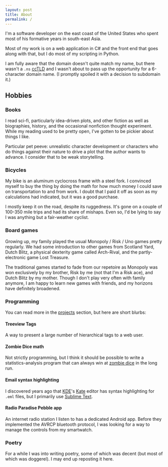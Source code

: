 ```yaml
---
layout: post
title: About
permalink: /
---
```


I'm a software developer on the east coast of the United States who spent most of his formative years in south-east Asia.

Most of my work is on a web application in C# and the front end that goes along with that, but I do most of my scripting in Python.

I am fully aware that the domain doesn't quite match my name, but there wasn't a `.ns` [ccTLD][] and I wasn't about to pass up the opportunity for a 6-character domain name. (I promptly spoiled it with a decision to subdomain it.)


## Hobbies

### Books

I read sci-fi, particularly idea-driven plots, and other fiction as well as biographies, history, and the occasional nonfiction thought experiment. While my reading used to be pretty open, I've gotten to be pickier about things I like.

Particular pet peeve: unrealistic character development or characters who do things against their nature to drive a plot that the author wants to advance. I consider that to be weak storytelling.

### Bicycles

My bike is an aluminum cyclocross frame with a steel fork. I convinced myself to buy the thing by doing the math for how much money I could save on transportation to and from work. I doubt that I paid it off as soon as my calculations had indicated, but it was a good purchase.

I mostly keep it on the road, despite its ruggedness. It's gone on a couple of 100-350 mile trips and had its share of mishaps. Even so, I'd be lying to say I was anything but a fair-weather cyclist.

### Board games

Growing up, my family played the usual Monopoly / Risk / Uno games pretty regularly. We had some introduction to other games from Scotland Yard, Dutch Blitz, a physical dexterity game called Arch-Rival, and the partly-electronic game Lost Treasure.

The traditional games started to fade from our repetoire as Monopoly was won exclusively by my brother, Risk by me (not that I'm a Risk ace), and Dutch Blitz by my mother. Though I don't play very often with family anymore, I am happy to learn new games with friends, and my horizons have definitely broadened.

### Programming

You can read more in the [projects][] section, but here are short blurbs:

#### Treeview Tags

A way to present a large number of hierarchical tags to a web user.

#### Zombie Dice math

Not strictly programming, but I think it should be possible to write a statistics-analysis program that can always win at [zombie dice][zd] in the long run.

#### Email syntax highlighting

I discovered years ago that [KDE][]'s [Kate][] editor has syntax highlighting for `.eml` files, but I primarily use [Sublime Text][st3].

#### Radio Paradise Pebble app

An internet radio station I listen to has a dedicated Android app. Before they implemented the AVRCP bluetooth protocol, I was looking for a way to manage the controls from my smartwatch.

### Poetry

For a while I was into writing poetry, some of which was decent (but most of which was doggerel). I may end up reposting it here.

[ccTLD]: https://en.wikipedia.org/wiki/Country_code_top-level_domain
[projects]: /projects
[zd]: http://zombiedice.sjgames.com
[kde]: https://www.kde.org
[kate]: http://kate-editor.org
[st3]: http://sublimetext.com